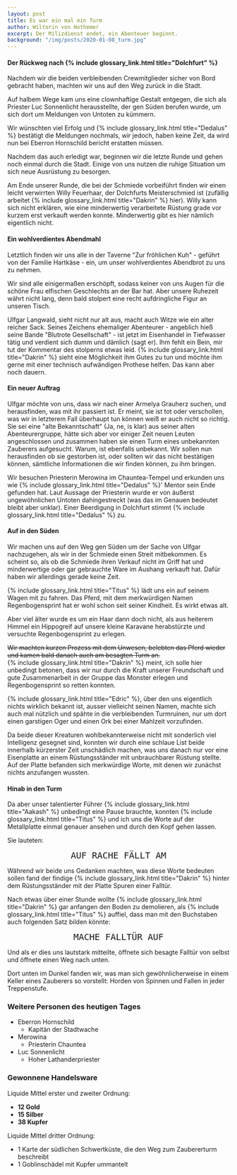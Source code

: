 ```yaml
---
layout: post
title: Es war ein mal ein Turm
author: Wiltorin von Hothemer
excerpt: Der Milizdienst endet, ein Abenteuer beginnt.
background: "/img/posts/2020-01-08_turm.jpg"
---
```


#### Der Rückweg nach {% include glossary_link.html title="Dolchfurt" %}

Nachdem wir die beiden verbleibenden Crewmitglieder sicher von Bord gebracht
haben, machten wir uns auf den Weg zurück in die Stadt.

Auf halbem Wege kam uns eine clownhaftige Gestalt entgegen, die sich als
Priester Luc Sonnenlicht herausstellte, der gen Süden berufen wurde, um sich
dort um Meldungen von Untoten zu kümmern.

Wir wünschten viel Erfolg und {% include glossary_link.html title="Dedalus" %} bestätigt die Meldungen nochmals, wir
jedoch, haben keine Zeit, da wird nun bei Eberron Hornschild bericht
erstatten müssen.

Nachdem das auch erledigt war, beginnen wir die letzte Runde und gehen noch
einmal durch die Stadt. Einige von uns nutzen die ruhige Situation um sich
neue Ausrüstung zu besorgen.

Am Ende unserer Runde, die bei der Schmiede vorbeiführt finden wir einen
leicht verwirrten Willy Feuerhaar, der Dolchfurts Meisterschmied ist
(zufällig arbeitet {% include glossary_link.html title="Dakrin" %} hier). Willy kann sich nicht erklären, wie eine
minderwertig verarbeitete Rüstung grade vor kurzem erst verkauft werden
konnte. Minderwertig gibt es hier nämlich eigentlich nicht.

#### Ein wohlverdientes Abendmahl

Letztlich finden wir uns alle in der Taverne "Zur fröhlichen Kuh" - geführt
von der Familie Hartkäse - ein, um unser wohlverdientes Abendbrot zu uns zu
nehmen.

Wir sind alle einigermaßen erschöpft, sodass keiner von uns Augen für die
schöne Frau elfischen Geschlechts an der Bar hat. Aber unsere Ruhezeit währt
nicht lang, denn bald stolpert eine recht aufdringliche Figur an unseren
Tisch.

Ulfgar Langwald, sieht nicht nur alt aus, macht auch Witze wie ein alter
reicher Sack. Seines Zeichens ehemaliger Abenteurer - angeblich hieß seine
Bande "Blutrote Gesellschaft" - ist jetzt im Eisenhandel in Tiefwasser tätig
und verdient sich dumm und dämlich (sagt er). Ihm fehlt ein Bein, mir tut der
Kommentar des stolperns etwas leid. {% include glossary_link.html title="Dakrin" %} sieht eine Möglichkeit ihm Gutes
zu tun und möchte ihm gerne mit einer technisch aufwändigen Prothese helfen.
Das kann aber noch dauern.

#### Ein neuer Auftrag

Ulfgar möchte von uns, dass wir nach einer Armelya Grauherz suchen, und
herausfinden, was mit ihr passiert ist. Er meint, sie ist tot oder
verschollen, was wir in letzterem Fall überhaupt tun können weiß er auch
nicht so richtig. Sie sei eine "alte Bekanntschaft" (Ja, ne, is klar) aus
seiner alten Abenteurergruppe, hätte sich aber vor einiger Zeit neuen Leuten
angeschlossen und zusammen haben sie einen Turm eines unbekannten Zauberers
aufgesucht. Warum, ist ebenfalls unbekannt. Wir sollen nun herausfinden ob
sie gestorben ist, oder sollten wir das nicht bestätigen können, sämtliche
Informationen die wir finden können, zu ihm bringen.

Wir besuchen Priesterin Merowina im Chauntea-Tempel und erkunden uns wie
{% include glossary_link.html title="Dedalus" %}' Mentor sein Ende gefunden hat. Laut Aussage der Priesterin wurde er
von äußerst ungewöhnlichen Untoten dahingestreckt (was das im Genauen
bedeutet bleibt aber unklar). Einer Beerdigung in Dolchfurt stimmt {% include glossary_link.html title="Dedalus" %}
zu.

#### Auf in den Süden

Wir machen uns auf den Weg gen Süden um der Sache von Ulfgar nachzugehen, als
wir in der Schmiede einen Streit mitbekommen. Es scheint so, als ob die
Schmiede ihren Verkauf nicht im Griff hat und minderwertige oder gar
gebrauchte Ware im Aushang verkauft hat. Dafür haben wir allerdings gerade
keine Zeit.

{% include glossary_link.html title="Titus" %} lädt uns ein auf seinem Wagen mit zu fahren. Das Pferd, mit dem
merkwürdigen Namen Regenbogensprint hat er wohl schon seit seiner Kindheit.
Es wirkt etwas alt.

Aber viel älter wurde es um ein Haar dann doch nicht, als aus heiterem Himmel
ein Hippogreif auf unsere kleine Karavane herabstürzte und versuchte
Regenbogensprint zu erlegen.

~~Wir machten kurzen Prozess mit dem Unwesen, belebten das Pferd wieder und
kamen bald danach auch am besagten Turm an.~~<br>
{% include glossary_link.html title="Dakrin" %} meint, ich solle hier unbedingt betonen, dass wir nur durch die Kraft
unserer Freundschaft und gute Zusammenarbeit in der Gruppe das Monster
erlegen und Regenbogensprint so retten konnten.

{% include glossary_link.html title="Edric" %}, über den uns eigentlich nichts wirklich bekannt ist, ausser vielleicht
seinen Namen, machte sich auch mal nützlich und spähte in die verbleibenden
Turmruinen, nur um dort einen garstigen Oger und einen Ork bei einer Mahlzeit
vorzufinden.

Da beide dieser Kreaturen wohlbekannterweise nicht mit sonderlich viel
Intelligenz gesegnet sind, konnten wir durch eine schlaue List beide
innerhalb kürzerster Zeit unschädlich machen, was uns danach nur vor eine
Eisenplatte an einem Rüstungsständer mit unbrauchbarer Rüstung stellte. Auf
der Platte befanden sich merkwürdige Worte, mit denen wir zunächst nichts
anzufangen wussten.

#### Hinab in den Turm

Da aber unser talentierter Führer {% include glossary_link.html title="Aakash" %} unbedingt eine Pause brauchte,
konnten {% include glossary_link.html title="Titus" %} und ich uns die Worte auf der Metallplatte einmal genauer
ansehen und durch den Kopf gehen lassen.

Sie lauteten:

<center>
<code style='font-size:20px'>AUF RACHE FÄLLT AM</code>
</center>

Während wir beide uns Gedanken machten, was diese Worte bedeuten sollen fand
der findige {% include glossary_link.html title="Dakrin" %} hinter dem Rüstungsständer mit der Platte Spuren einer
Falltür.

Nach etwas über einer Stunde wollte {% include glossary_link.html title="Dakrin" %} gar anfangen den Boden zu
demolieren, als {% include glossary_link.html title="Titus" %} auffiel, dass man mit den Buchstaben auch folgenden
Satz bilden könnte:

<center>
<code style='font-size:20px'>MACHE FALLTÜR AUF</code>
</center>

Und als er dies uns lautstark mitteilte, öffnete sich besagte Falltür von
selbst und öffnete einen Weg nach unten.

Dort unten im Dunkel fanden wir, was man sich gewöhnlicherweise in einem
Keller eines Zauberers so vorstellt: Horden von Spinnen und Fallen in jeder
Treppenstufe.

### Weitere Personen des heutigen Tages

- Eberron Hornschild
  - Kapitän der Stadtwache
- Merowina
  - Priesterin Chauntea
- Luc Sonnenlicht
  - Hoher Lathanderpriester

### Gewonnene Handelsware

Liquide Mittel erster und zweiter Ordnung:
- **12 Gold**
- **15 Silber**
- **38 Kupfer**

Liquide Mittel dritter Ordnung:
- 1 Karte der südlichen Schwertküste, die den Weg zum Zaubererturm beschreibt
- 1 Goblinschädel mit Kupfer ummantelt

<script>
(function() {
  function strikethrough(){
    document.body.innerHTML = document.body.innerHTML.replace(
      /\~\~(.+?)\~\~/gim,
      '<del>$1</del>'
    );
  }
  strikethrough();
})();
</script>
